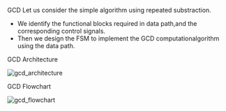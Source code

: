 GCD
Let us consider the simple algorithm using repeated substraction.
* We identify the functional blocks required in data path,and the corresponding control signals.
* Then we design the FSM to implement the GCD computationalgorithm using the data path.

GCD Architecture


![gcd_architecture](https://user-images.githubusercontent.com/60061035/161609101-5eaf67f2-1ed5-495d-a6b1-94e3235fc693.jpeg)

GCD Flowchart

![gcd_flowchart](https://user-images.githubusercontent.com/60061035/161610658-4cb53dfc-f4fc-4872-ae84-555636279b4b.jpeg)
